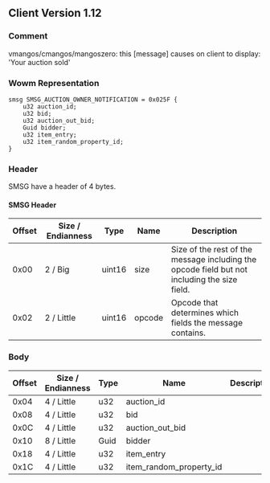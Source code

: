 ## Client Version 1.12

### Comment

vmangos/cmangos/mangoszero: this [message] causes on client to display: 'Your auction sold'

### Wowm Representation
```rust,ignore
smsg SMSG_AUCTION_OWNER_NOTIFICATION = 0x025F {
    u32 auction_id;    
    u32 bid;    
    u32 auction_out_bid;    
    Guid bidder;    
    u32 item_entry;    
    u32 item_random_property_id;    
}

```
### Header
SMSG have a header of 4 bytes.

#### SMSG Header
| Offset | Size / Endianness | Type   | Name   | Description |
| ------ | ----------------- | ------ | ------ | ----------- |
| 0x00   | 2 / Big           | uint16 | size   | Size of the rest of the message including the opcode field but not including the size field.|
| 0x02   | 2 / Little        | uint16 | opcode | Opcode that determines which fields the message contains.|
### Body
| Offset | Size / Endianness | Type | Name | Description |
| ------ | ----------------- | ---- | ---- | ----------- |
| 0x04 | 4 / Little | u32 | auction_id |  |
| 0x08 | 4 / Little | u32 | bid |  |
| 0x0C | 4 / Little | u32 | auction_out_bid |  |
| 0x10 | 8 / Little | Guid | bidder |  |
| 0x18 | 4 / Little | u32 | item_entry |  |
| 0x1C | 4 / Little | u32 | item_random_property_id |  |
